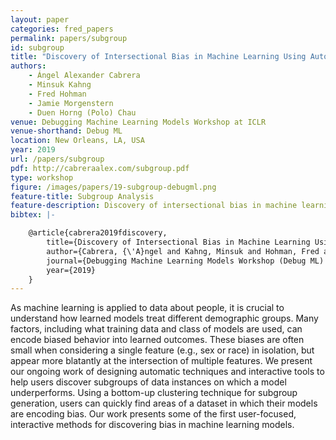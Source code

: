 ```yaml
---
layout: paper
categories: fred_papers
permalink: papers/subgroup
id: subgroup
title: "Discovery of Intersectional Bias in Machine Learning Using Automatic Subgroup Generation"
authors: 
    - Ángel Alexander Cabrera
    - Minsuk Kahng
    - Fred Hohman
    - Jamie Morgenstern 
    - Duen Horng (Polo) Chau
venue: Debugging Machine Learning Models Workshop at ICLR
venue-shorthand: Debug ML
location: New Orleans, LA, USA
year: 2019
url: /papers/subgroup
pdf: http://cabreraalex.com/subgroup.pdf
type: workshop
figure: /images/papers/19-subgroup-debugml.png
feature-title: Subgroup Analysis
feature-description: Discovery of intersectional bias in machine learning using automatic subgroup generation
bibtex: |-

    @article{cabrera2019fdiscovery,
        title={Discovery of Intersectional Bias in Machine Learning Using Automatic Subgroup Generation},
        author={Cabrera, {\'A}ngel and Kahng, Minsuk and Hohman, Fred and Morgenstern, Jamie and Chau, Duen Horng},
        journal={Debugging Machine Learning Models Workshop (Debug ML) at ICLR},
        year={2019}
    }
---
```


As machine learning is applied to data about people, it is crucial to understand how learned models treat different demographic groups.
Many factors, including what training data and class of models are used, can encode biased behavior into learned outcomes.
These biases are often small when considering a single feature (e.g., sex or race) in isolation, but appear more blatantly at the intersection of multiple features.
We present our ongoing work of designing automatic techniques and interactive tools to help users discover subgroups of data instances on which a model underperforms.
Using a bottom-up clustering technique for subgroup generation, users can quickly find areas of a dataset in which their models are encoding bias.
Our work presents some of the first user-focused, interactive methods for discovering bias in machine learning models.
